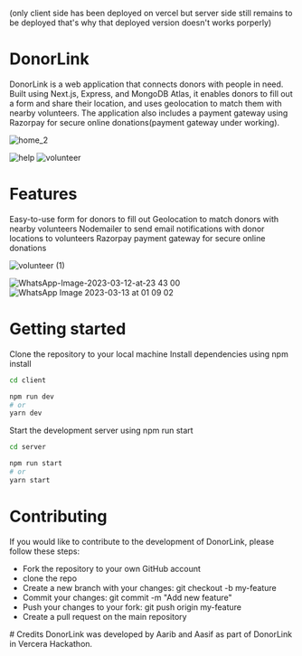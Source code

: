 (only client side has been deployed on vercel but server side still remains to be deployed that's why that deployed version doesn't works porperly)

# DonorLink
DonorLink is a web application that connects donors with people in need. Built using Next.js, Express, and MongoDB Atlas, it enables donors to fill out a form and share their location, and uses geolocation to match them with nearby volunteers. The application also includes a payment gateway using Razorpay for secure online donations(payment gateway under working).


![home_2](https://user-images.githubusercontent.com/90370535/224564640-00ee2b8e-db1d-471d-8c15-a0c4c3690570.png)

![help](https://user-images.githubusercontent.com/90370535/224564652-e708504d-c920-4854-b4b4-34083acc90f0.png)
![volunteer](https://user-images.githubusercontent.com/90370535/224567239-ab571dc1-df42-441c-af85-c9eccfcee83a.png)


# Features
Easy-to-use form for donors to fill out
Geolocation to match donors with nearby volunteers
Nodemailer to send email notifications with donor locations to volunteers
Razorpay payment gateway for secure online donations

![volunteer (1)](https://user-images.githubusercontent.com/90370535/224564599-18ec391f-e46d-43d2-9547-02ba345fd613.png)


![WhatsApp-Image-2023-03-12-at-23 43 00](https://user-images.githubusercontent.com/90370535/224564573-4f1ad1af-042a-4df5-aac1-40c98285f02f.png)
![WhatsApp Image 2023-03-13 at 01 09 02](https://user-images.githubusercontent.com/90370535/224568973-de9cb1e6-e507-42ee-a507-40460b6dfe21.jpg)


# Getting started
Clone the repository to your local machine
Install dependencies using npm install

```bash
cd client

npm run dev
# or
yarn dev
```
Start the development server using npm run start
```bash
cd server

npm run start
# or
yarn start
```

# Contributing
If you would like to contribute to the development of DonorLink, please follow these steps:
<div><ul>
<li>Fork the repository to your own GitHub account</li>
  <li>clone the repo</li>
<li>Create a new branch with your changes: git checkout -b my-feature</li>
<li>Commit your changes: git commit -m "Add new feature"</li>
<li>Push your changes to your fork: git push origin my-feature</li>
<li>Create a pull request on the main repository</li>
</ul>
  </div>
# Credits
DonorLink was developed by Aarib and Aasif as part of DonorLink in Vercera Hackathon.
